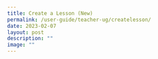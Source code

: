 ```yaml
---
title: Create a Lesson (New)
permalink: /user-guide/teacher-ug/createlesson/
date: 2023-02-07
layout: post
description: ""
image: ""
---
```

